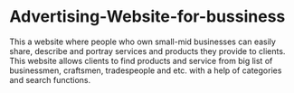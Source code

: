 # Advertising-Website-for-bussiness
This a website where people who own small-mid businesses can easily share, describe and portray services and products they provide to clients. This website allows clients to find products and service from big list of businessmen, craftsmen, tradespeople and etc. with a help of categories and search functions.
